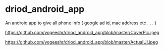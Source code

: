 # driod_android_app
An android app to give all phone info ( google ad id, mac address etc . . . )

https://github.com/yogeeshr/driod_android_app/blob/master/CoverPic.jpeg

https://github.com/yogeeshr/driod_android_app/blob/master/ActualUI.jpeg
